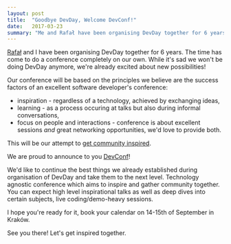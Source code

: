 ```yaml
---
layout: post
title: 	"Goodbye DevDay, Welcome DevConf!"
date: 	2017-03-23
summary: "Me and Rafał have been organising DevDay together for 6 years. The time has come to do a new conference completely on our own. We are proud to announce DevConf!"
---
```

[Rafał](https://twitter.com/rafek) and I have been organising DevDay together for 6 years. The time has come to do a conference completely on our own.
While it's sad we won't be doing DevDay anymore, we're already excited about new possibilities!

Our conference will be based on the principles we believe are the success factors of an excellent software developer's conference:
  * inspiration - regardless of a technology, achieved by exchanging ideas,
  * learning - as a process occuring at talks but also during informal conversations,
  * focus on people and interactions - conference is about excellent sessions *and* great networking opportunities, we'd love to provide both.

This will be our attempt to [get community inspired](http://blog.mihcall.com/2015/09/30/DevDay-2015/).

We are proud to announce to you [DevConf](http://devconf.pl)!

We'd like to continue the best things we already established during organisation of DevDay and take them to the next level. Technology agnostic conference which aims to inspire and gather community together. You can expect high level inspirational talks as well as deep dives into certain subjects, live coding/demo-heavy sessions.

I hope you're ready for it, book your calendar on 14-15th of September in Kraków.

See you there!
Let's get inspired together.
